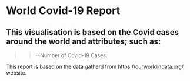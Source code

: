 <h1> World Covid-19 Report </h1>

<h2> This visualisation is based on the Covid cases around the world and attributes; such as: </h2>

>> --Number of Covid-19 Cases.
>> 

This report is based on the data gatherd from https://ourworldindata.org/ website.
